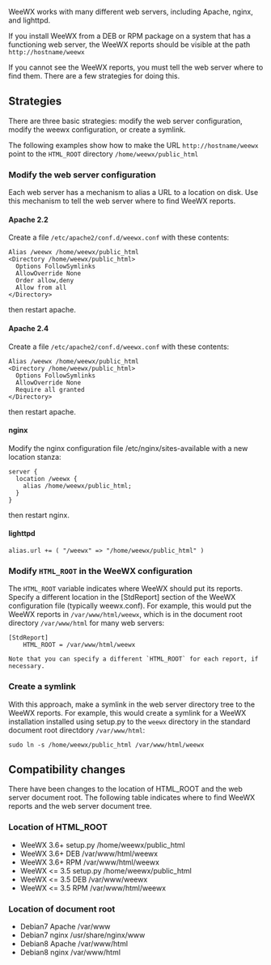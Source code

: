 WeeWX works with many different web servers, including Apache, nginx, and lighttpd.

If you install WeeWX from a DEB or RPM package on a system that has a functioning web server, the WeeWX reports should be visible at the path `http://hostname/weewx`

If you cannot see the WeeWX reports, you must tell the web server where to find them.  There are a few strategies for doing this.

## Strategies

There are three basic strategies: modify the web server configuration, modify the weewx configuration, or create a symlink.

The following examples show how to make the URL `http://hostname/weewx` point to the `HTML_ROOT` directory `/home/weewx/public_html`

### Modify the web server configuration

Each web server has a mechanism to alias a URL to a location on disk.  Use this mechanism to tell the web server where to find WeeWX reports.

#### Apache 2.2

Create a file `/etc/apache2/conf.d/weewx.conf` with these contents:
~~~~~
Alias /weewx /home/weewx/public_html
<Directory /home/weewx/public_html>
  Options FollowSymlinks
  AllowOverride None
  Order allow,deny
  Allow from all
</Directory>
~~~~~
then restart apache.

#### Apache 2.4

Create a file `/etc/apache2/conf.d/weewx.conf` with these contents:
~~~~~
Alias /weewx /home/weewx/public_html
<Directory /home/weewx/public_html>
  Options FollowSymlinks
  AllowOverride None
  Require all granted
</Directory>
~~~~~
then restart apache.

#### nginx

Modify the nginx configuration file /etc/nginx/sites-available with a new location stanza:
~~~~~
server {
  location /weewx {
    alias /home/weewx/public_html;
  }
}
~~~~~
then restart nginx.

#### lighttpd

~~~~~
alias.url += ( "/weewx" => "/home/weewx/public_html" )
~~~~~

### Modify `HTML_ROOT` in the WeeWX configuration

The `HTML_ROOT` variable indicates where WeeWX should put its reports.  Specify a different location in the [StdReport] section of the WeeWX configuration file (typically weewx.conf).  For example, this would put the WeeWX reports in `/var/www/html/weewx`, which is in the document root directory `/var/www/html` for many web servers:

~~~~~
[StdReport]
    HTML_ROOT = /var/www/html/weewx
~~~~~

    Note that you can specify a different `HTML_ROOT` for each report, if necessary.

### Create a symlink

With this approach, make a symlink in the web server directory tree to the WeeWX reports.  For example, this would create a symlink for a WeeWX installation installed using setup.py to the `weewx` directory in the standard document root directdory `/var/www/html`:

~~~~~
sudo ln -s /home/weewx/public_html /var/www/html/weewx
~~~~~

## Compatibility changes

There have been changes to the location of HTML_ROOT and the web server document root.  The following table indicates where to find WeeWX reports and the web server document tree.

### Location of HTML_ROOT

- WeeWX 3.6+ setup.py /home/weewx/public_html
- WeeWX 3.6+ DEB /var/www/html/weewx
- WeeWX 3.6+ RPM /var/www/html/weewx
- WeeWX <= 3.5 setup.py /home/weewx/public_html
- WeeWX <= 3.5 DEB /var/www/weewx
- WeeWX <= 3.5 RPM /var/www/html/weewx

### Location of document root

- Debian7 Apache /var/www
- Debian7 nginx /usr/share/nginx/www
- Debian8 Apache /var/www/html
- Debian8 nginx /var/www/html
